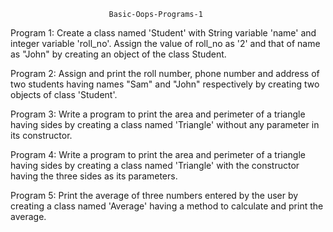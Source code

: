 					      Basic-Oops-Programs-1


Program 1:
	Create a class named 'Student' with String variable 'name' and integer variable 'roll_no'. Assign the value of roll_no as '2' and that of name as "John" by creating an object of the class Student.

Program 2:
	Assign and print the roll number, phone number and address of two students having names "Sam" and "John" respectively by creating two objects of class 'Student'.

Program 3:
 	Write a program to print the area and perimeter of a triangle having sides by creating a class named 'Triangle' without any parameter in its constructor.

Program 4:
	Write a program to print the area and perimeter of a triangle having sides by creating a class named 'Triangle' with the constructor having the three sides as its parameters.

Program 5:
	Print the average of three numbers entered by the user	 by creating a class named 'Average' having a method to calculate and print the average.




